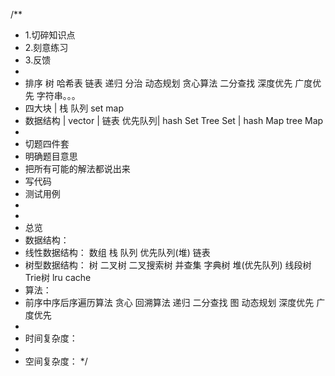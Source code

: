 /**
 * 1.切碎知识点
 * 2.刻意练习
 * 3.反馈
 *
 * 排序 树 哈希表 链表 递归 分治 动态规划 贪心算法 二分查找 深度优先 广度优先 字符串。。。
 * 四大块   |    栈        队列               set                  map
 * 数据结构 |  vector | 链表 优先队列| hash Set  Tree Set | hash Map  tree Map
 *
 * 切题四件套
 *  明确题目意思
 *  把所有可能的解法都说出来
 * 写代码
 * 测试用例
 *
 *
 * 总览
 * 数据结构：
 * 线性数据结构： 数组 栈 队列 优先队列(堆) 链表
 * 树型数据结构： 树 二叉树 二叉搜索树 并查集 字典树 堆(优先队列) 线段树  Trie树  lru cache
 * 算法：
 * 前序中序后序遍历算法 贪心 回溯算法 递归 二分查找 图 动态规划 深度优先 广度优先
 *
 * 时间复杂度：
 *
 * 空间复杂度：
 */
